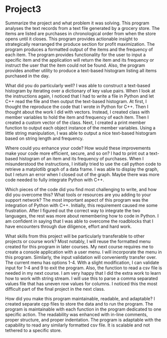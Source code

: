 # Project3
Summarize the project and what problem it was solving.
  This program analyses the text records from a text file generated by a grocery store. The items are listed are purchases in chronological order from when the store opens until it closes. This program provides actionable insight to strategically rearranged the produce section for profit maximization. The program produces a formatted output of the items and the frequency of each item. The program provides functionality for the user to input a specific item and the application will return the item and its frequency or instruct the user that the item could not be found. Also, the program provides another utility to produce a text-based histogram listing all items purchased in the day.
  
What did you do particularly well?
  I was able to construct a text-based histogram by iterating over a dictionary of key value pairs. When I look at the instructions again, I noticed that I had to write a file in Python and let C++ read the file and then output the text-based histogram. At first, I thought the reproduce the code that I wrote in Python for C++. Then I thought about the work I did with vectors. Instead, I created class with member variables to hold the item and frequency of each item. Then I created a custom vector of the class. Next, I created a print member function to output each object instance of the member variables. Using a little string manipulation, I was able to output a nice text-based histogram based on string length and frequency.

Where could you enhance your code? How would these improvements make your code more efficient, secure, and so on?
  I had to print out a text-based histogram of an item and its frequency of purchases. When I misunderstood the instructions, I initially tried to use the call python code to retrieve a matplotlib graph of a data frame. I was able to display the graph, but I return an error when I closed out of the graph. Maybe there was more code needed to fully integrate Python with C++.
  
Which pieces of the code did you find most challenging to write, and how did you overcome this? What tools or resources are you adding to your support network?
  The most important aspect of this program was the integration of Python with C++. Initially, this requirement caused me some frustration. After I figured out the correct way to integrate the two languages, the rest was more about remembering how to code in Python. I am confident in saying that I was able to overcome the roadblocks that I have encounters through due diligence, effort and hard work.
  
What skills from this project will be particularly transferable to other projects or course work?
	Most notably, I will reuse the formatted menu created for this program in later courses. My next course requires me to create a console application with a user menu. I will incorporate the menu in this program. Similarly, the input validation will conveniently transfer over. The current menu has options 1-4. With a slight modification, I can validate input for 1-4 and 9 to exit the program. Also, the function to read a csv file is needed in my next course.  I am very happy that I did the extra work to learn how to work with string stream. I will use this to parse a comma separated values file that has uneven row values for columns.  I noticed this the most difficult part of the final project in the next class.
  
How did you make this program maintainable, readable, and adaptable?
	I created separate cpp files to store the data and to run the program. The program is maintainable with each function in the program dedicated to one specific action. The readability was enhanced with in-line comments, proper structure, and proper indentation. The program is adaptable with the capability to read any similarly formatted csv file. It is scalable and not tethered to a specific store.
